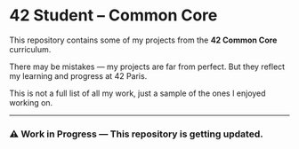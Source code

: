# 42 Student – Common Core

This repository contains some of my projects from the **42 Common Core** curriculum.

There may be mistakes — my projects are far from perfect. 
But they reflect my learning and progress at 42 Paris.

This is not a full list of all my work, just a sample of the ones I enjoyed working on.

---

### ⚠️ Work in Progress — This repository is getting updated.
